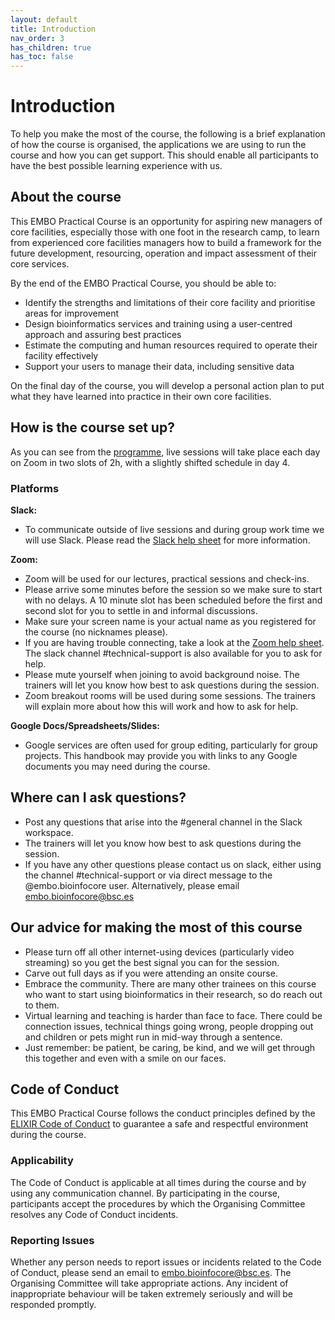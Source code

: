 ```yaml
---
layout: default
title: Introduction
nav_order: 3
has_children: true
has_toc: false
---
```


# Introduction

To help you make the most of the course, the following is a brief explanation of how the course is organised, the applications we are using to run the course and how you can get support. This should enable all participants to have the best possible learning experience with us. 

## About the course
This EMBO Practical Course is an opportunity for aspiring new managers of core facilities, especially those with one foot in the research camp, to learn from experienced core facilities managers how to build a framework for the future development, resourcing, operation and impact assessment of their core services. 

By the end of the EMBO Practical Course, you should be able to:
- Identify the strengths and limitations of their core facility and prioritise areas for improvement
- Design bioinformatics services and training using a user-centred approach and assuring best practices
- Estimate the computing and human resources required to operate their facility effectively
- Support your users to manage their data, including sensitive data

On the final day of the course, you will develop a personal action plan to put what they have learned into practice in their own core facilities.

## How is the course set up? 
As you can see from the [programme](/EMBO-bioinfocore-2021/docs/programme), live sessions will take place each day on Zoom in two slots of 2h, with a slightly shifted schedule in day 4.

### Platforms
**Slack:**	
- To communicate outside of live sessions and during group work time we will use Slack. Please read the [Slack help sheet](/EMBO-bioinfocore-2021/docs/help/slack/) for more information. 

**Zoom:**	
- Zoom will be used for our lectures, practical sessions and check-ins.  
- Please arrive some minutes before the session so we make sure to start with no delays. A 10 minute slot has been scheduled before the first and second slot for you to settle in and informal discussions. 
- Make sure your screen name is your actual name as you registered for the course (no nicknames please). 
- If you are having trouble connecting, take a look at the [Zoom help sheet](/EMBO-bioinfocore-2021/docs/help/zoom/). The slack channel #technical-support is also available for you to ask for help.
- Please mute yourself when joining to avoid background noise. The trainers will let you know how best to ask questions during the session. 
- Zoom breakout rooms will be used during some sessions. The trainers will explain more about how this will work and how to ask for help.  

**Google Docs/Spreadsheets/Slides:**
- Google services are often used for group editing, particularly for group projects. This handbook may provide you with links to any Google documents you may need during the course. 

## Where can I ask questions? 
- Post any questions that arise into the #general channel in the Slack workspace.
- The trainers will let you know how best to ask questions during the session. 
- If you have any other questions please contact us on slack, either using the channel #technical-support or via direct message to the @embo.bioinfocore user. Alternatively, please email [embo.bioinfocore@bsc.es](mailto:embo.bioinfocore@bsc.es)

## Our advice for making the most of this course 
- Please turn off all other internet-using devices (particularly video streaming) so you get the best signal you can for the session. 
- Carve out full days as if you were attending an onsite course. 
- Embrace the community. There are many other trainees on this course who want to start using bioinformatics in their research, so do reach out to them.
- Virtual learning and teaching is harder than face to face. There could be connection issues, technical things going wrong, people dropping out and children or pets might run in mid-way through a sentence.
- Just remember: be patient, be caring, be kind, and we will get through this together and even with a smile on our faces.

## Code of Conduct
This EMBO Practical Course follows the conduct principles defined by the [ELIXIR Code of Conduct](https://elixir-europe.org/events/code-of-conduct) to guarantee a safe and respectful environment during the course.

### Applicability
The Code of Conduct is applicable at all times during the course and by using any communication channel. By participating in the course, participants accept the procedures by which the Organising Committee resolves any Code of Conduct incidents.

### Reporting Issues
Whether any person needs to report issues or incidents related to the Code of Conduct, please send an email to [embo.bioinfocore@bsc.es](mailto:embo.bioinfocore@bsc.es). The Organising Committee will take appropriate actions. Any incident of inappropriate behaviour will be taken extremely seriously and will be responded promptly.
